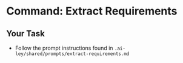# Command: Extract Requirements

## Your Task

- Follow the prompt instructions found in `.ai-ley/shared/prompts/extract-requirements.md`
